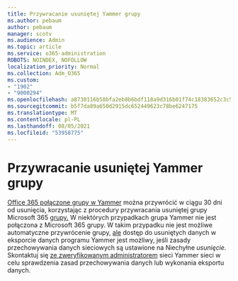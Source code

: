 ```yaml
---
title: Przywracanie usuniętej Yammer grupy
ms.author: pebaum
author: pebaum
manager: scotv
ms.audience: Admin
ms.topic: article
ms.service: o365-administration
ROBOTS: NOINDEX, NOFOLLOW
localization_priority: Normal
ms.collection: Adm_O365
ms.custom:
- "1902"
- "9000294"
ms.openlocfilehash: a8730116b58bfa2eb8b6bdf118a9d316b01f74c18383652c3c58bda5be15a7b4
ms.sourcegitcommit: b5f7da89a650d2915dc652449623c78be6247175
ms.translationtype: MT
ms.contentlocale: pl-PL
ms.lasthandoff: 08/05/2021
ms.locfileid: "53958775"
---
```

# <a name="restore-a-deleted-yammer-group"></a>Przywracanie usuniętej Yammer grupy

[Office 365 połączone grupy w Yammer](https://docs.microsoft.com/yammer/manage-yammer-groups/yammer-and-office-365-groups) można przywrócić w ciągu 30 dni od usunięcia, korzystając z procedury przywracania usuniętej grupy Microsoft 365 [grupy.](https://docs.microsoft.com/microsoft-365/admin/create-groups/restore-deleted-group)
W niektórych przypadkach grupa Yammer nie jest połączona z Microsoft 365 grupy. W takim przypadku nie jest możliwe automatyczne przywrócenie grupy, [ale](https://docs.microsoft.com/yammer/manage-security-and-compliance/export-yammer-enterprise-data) dostęp do usuniętych danych w eksporcie danych [](https://docs.microsoft.com/yammer/manage-security-and-compliance/manage-data-compliance) programu Yammer jest możliwy, jeśli zasady przechowywania danych sieciowych są ustawione na Niechyłne *usunięcie.* Skontaktuj się [ze zweryfikowanym administratorem](https://docs.microsoft.com/yammer/manage-yammer-users/manage-yammer-admins) sieci Yammer sieci w celu sprawdzenia zasad przechowywania danych lub wykonania eksportu danych.
